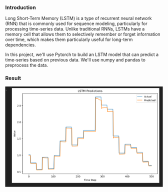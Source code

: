 ### Introduction
Long Short-Term Memory (LSTM) is a type of recurrent neural network (RNN) that is commonly used for sequence modeling, particularly for processing time-series data. Unlike traditional RNNs, LSTMs have a memory cell that allows them to selectively remember or forget information over time, which makes them particularly useful for long-term dependencies.

In this project, we'll use Pytorch to build an LSTM model that can predict a time-series based on previous data. We'll use numpy and pandas to preprocess the data.

### Result

![alt text](./demo.png)
